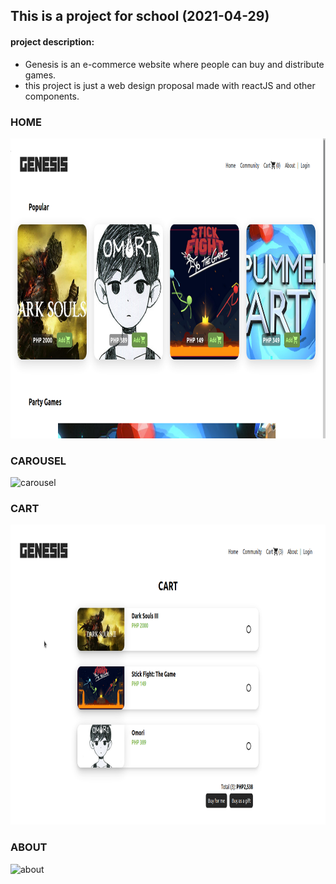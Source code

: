 ## This is a project for school (2021-04-29)

#### project description:

- Genesis is an e-commerce website where people can buy and distribute games.
- this project is just a web design proposal made with reactJS and other components.


### HOME
<img src="readme.img/home.png" height="480" width="854" >

### CAROUSEL
![carousel](https://user-images.githubusercontent.com/72649909/166919272-04a4003a-6d83-4c47-958f-e8ff93a48d89.gif)

### CART
<img src="readme.img/cart.png" height="480" width="854" >

### ABOUT
![about](https://user-images.githubusercontent.com/72649909/166919329-30074ab6-3847-4b28-b799-542a2768df4f.gif)
